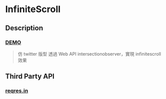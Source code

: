 # InfiniteScroll

## Description

### <a href="https://infinite-scroll-demo-two.vercel.app">DEMO</a>

> 仿 twitter 版型
> 透過 Web API intersectionobserver，實現 infinitescroll 效果

## Third Party API

### <a href="https://reqres.in/">reqres.in</a>